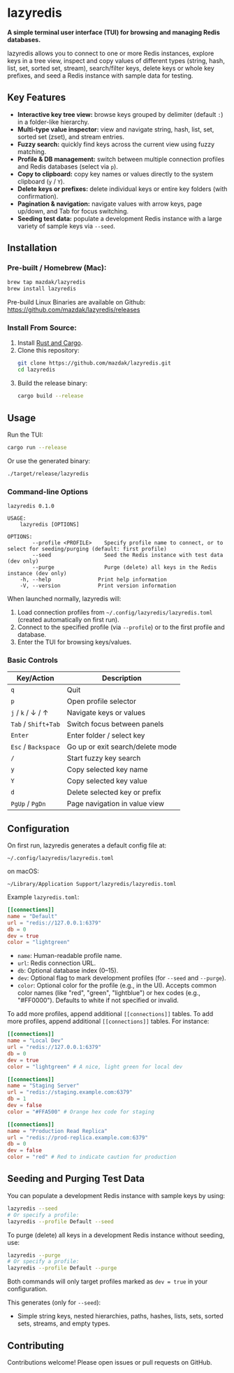 # lazyredis

**A simple terminal user interface (TUI) for browsing and managing Redis databases.**

lazyredis allows you to connect to one or more Redis instances, explore keys in a tree view,
inspect and copy values of different types (string, hash, list, set, sorted set, stream), search/filter keys,
delete keys or whole key prefixes, and seed a Redis instance with sample data for testing.

## Key Features

- **Interactive key tree view:** browse keys grouped by delimiter (default `:`) in a folder-like hierarchy.
- **Multi-type value inspector:** view and navigate string, hash, list, set, sorted set (zset), and stream entries.
- **Fuzzy search:** quickly find keys across the current view using fuzzy matching.
- **Profile & DB management:** switch between multiple connection profiles and Redis databases (select via `p`).
- **Copy to clipboard:** copy key names or values directly to the system clipboard (`y` / `Y`).
- **Delete keys or prefixes:** delete individual keys or entire key folders (with confirmation).
- **Pagination & navigation:** navigate values with arrow keys, page up/down, and Tab for focus switching.
- **Seeding test data:** populate a development Redis instance with a large variety of sample keys via `--seed`.

## Installation

### Pre-built / Homebrew (Mac):
```bash
brew tap mazdak/lazyredis
brew install lazyredis
```

Pre-build Linux Binaries are available on Github:
https://github.com/mazdak/lazyredis/releases

### Install From Source:

1. Install [Rust and Cargo](https://rustup.rs/).
2. Clone this repository:
   ```bash
   git clone https://github.com/mazdak/lazyredis.git
   cd lazyredis
   ```
3. Build the release binary:
   ```bash
   cargo build --release
   ```

## Usage

Run the TUI:

```bash
cargo run --release
```

Or use the generated binary:

```bash
./target/release/lazyredis
```

### Command-line Options

```text
lazyredis 0.1.0

USAGE:
    lazyredis [OPTIONS]

OPTIONS:
        --profile <PROFILE>    Specify profile name to connect, or to select for seeding/purging (default: first profile)
        --seed                 Seed the Redis instance with test data (dev only)
        --purge                Purge (delete) all keys in the Redis instance (dev only)
    -h, --help               Print help information
    -V, --version            Print version information
```

When launched normally, lazyredis will:

1. Load connection profiles from `~/.config/lazyredis/lazyredis.toml` (created automatically on first run).
2. Connect to the specified profile (via `--profile`) or to the first profile and database.
3. Enter the TUI for browsing keys/values.

### Basic Controls

| Key/Action          | Description                         |
| ------------------- | ----------------------------------- |
| `q`                 | Quit                                |
| `p`                 | Open profile selector               |
| `j` / `k` / ↓ / ↑   | Navigate keys or values             |
| `Tab` / `Shift+Tab` | Switch focus between panels         |
| `Enter`             | Enter folder / select key           |
| `Esc` / `Backspace` | Go up or exit search/delete mode    |
| `/`                 | Start fuzzy key search              |
| `y`                 | Copy selected key name              |
| `Y`                 | Copy selected key value             |
| `d`                 | Delete selected key or prefix       |
| `PgUp` / `PgDn`     | Page navigation in value view       |

## Configuration

On first run, lazyredis generates a default config file at:

```
~/.config/lazyredis/lazyredis.toml
```

on macOS:
```
~/Library/Application Support/lazyredis/lazyredis.toml
```

Example `lazyredis.toml`:

```toml
[[connections]]
name = "Default"
url = "redis://127.0.0.1:6379"
db = 0
dev = true
color = "lightgreen"
```

- `name`: Human-readable profile name.
- `url`: Redis connection URL.
- `db`: Optional database index (0–15).
- `dev`: Optional flag to mark development profiles (for `--seed` and `--purge`).
- `color`: Optional color for the profile (e.g., in the UI). Accepts common color names (like "red", "green", "lightblue") or hex codes (e.g., "#FF0000"). Defaults to white if not specified or invalid.

To add more profiles, append additional `[[connections]]` tables.
To add more profiles, append additional `[[connections]]` tables. For instance:

```toml
[[connections]]
name = "Local Dev"
url = "redis://127.0.0.1:6379"
db = 0
dev = true
color = "lightgreen" # A nice, light green for local dev

[[connections]]
name = "Staging Server"
url = "redis://staging.example.com:6379"
db = 1
dev = false
color = "#FFA500" # Orange hex code for staging

[[connections]]
name = "Production Read Replica"
url = "redis://prod-replica.example.com:6379"
db = 0
dev = false
color = "red" # Red to indicate caution for production
```


## Seeding and Purging Test Data

You can populate a development Redis instance with sample keys by using:

```bash
lazyredis --seed
# Or specify a profile:
lazyredis --profile Default --seed
```

To purge (delete) all keys in a development Redis instance without seeding, use:

```bash
lazyredis --purge
# Or specify a profile:
lazyredis --profile Default --purge
```

Both commands will only target profiles marked as `dev = true` in your configuration.

This generates (only for `--seed`):

- Simple string keys, nested hierarchies, paths, hashes, lists, sets, sorted sets, streams, and empty types.

## Contributing

Contributions welcome! Please open issues or pull requests on GitHub.